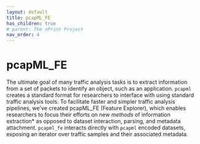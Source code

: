 ```yaml
---
layout: default
title: pcapML_FE
has_children: true
# parent: The nPrint Project
nav_order: 4
---
```


# pcapML_FE
The ultimate goal of many traffic analysis tasks is to extract information from a set of packets to identify an object, such as an application. 
`pcapml` creates a standard format for researchers to interface with using standard traffic analysis tools. To facilitate faster and simpler traffic analysis 
pipelines, we've created pcapML_FE (Feature Explorer), which enables researchers to focus their efforts on new *methods* 
of information extraction* as opposed to dataset interaction, parsing, and metadata attachment. 
`pcapml_fe` interacts directly with `pcapml` encoded datasets, exposing an iterator over traffic samples and their associated metadata. 

